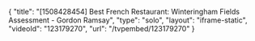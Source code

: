 {
    "title": "[1508428454] Best French Restaurant: Winteringham Fields Assessment - Gordon Ramsay",
    "type": "solo",
    "layout": "iframe-static",
    "videoId": "123179270",
    "url": "\/tvpembed\/123179270"
}